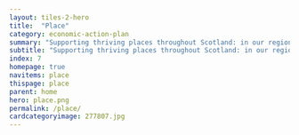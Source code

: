 ```yaml
---
layout: tiles-2-hero
title:  "Place"
category: economic-action-plan
summary: "Supporting thriving places throughout Scotland: in our regions, cities, towns and the rural economy."
subtitle: "Supporting thriving places throughout Scotland: in our regions, cities, towns and the rural economy."
index: 7
homepage: true
navitems: place
thispage: place
parent: home
hero: place.png
permalink: /place/
cardcategoryimage: 277807.jpg
---
```

